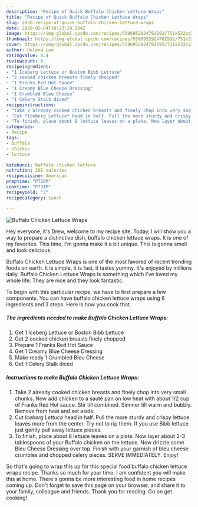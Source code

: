 ```yaml
---
description: "Recipe of Quick Buffalo Chicken Lettuce Wraps"
title: "Recipe of Quick Buffalo Chicken Lettuce Wraps"
slug: 2020-recipe-of-quick-buffalo-chicken-lettuce-wraps
date: 2020-05-04T18:23:24.384Z
image: https://img-global.cpcdn.com/recipes/5596952924782592/751x532cq70/buffalo-chicken-lettuce-wraps-recipe-main-photo.jpg
thumbnail: https://img-global.cpcdn.com/recipes/5596952924782592/751x532cq70/buffalo-chicken-lettuce-wraps-recipe-main-photo.jpg
cover: https://img-global.cpcdn.com/recipes/5596952924782592/751x532cq70/buffalo-chicken-lettuce-wraps-recipe-main-photo.jpg
author: Helena Lee
ratingvalue: 4.4
reviewcount: 6
recipeingredient:
- "1 Iceberg Lettuce or Boston Bibb Lettuce"
- "2 cooked chicken breasts finely chopped"
- "1 Franks Red Hot Sauce"
- "1 Creamy Blue Cheese Dressing"
- "1 Crumbled Bleu Cheese"
- "1 Celery Stalk diced"
recipeinstructions:
- "Take 2 already cooked chicken breasts and finely chop into very small chunks. Now add chicken to a sauté pan on low heat with about 1/2 cup of Franks Red Hot sauce. Stir till combined. Simmer till warm and bubbly. Remove from heat and set aside."
- "Cut *Iceberg Lettuce* head in half. Pull the more sturdy and crispy lettuce leaves more from the center. Try not to rip them. If you use Bibb lettuce just gently pull away lettuce  pieces."
- "To finish, place about 8 lettuce leaves on a plate. Now layer about 2-3 tablespoons of your Buffalo chicken on the lettuce. Now drizzle some Bleu Cheese Dressing over top. Finish with your garnish of bleu cheese crumbles and chopped celery pieces. SERVE IMMEDIATELY.  Enjoy!"
categories:
- Recipe
tags:
- buffalo
- chicken
- lettuce

katakunci: buffalo chicken lettuce 
nutrition: 202 calories
recipecuisine: American
preptime: "PT26M"
cooktime: "PT31M"
recipeyield: "3"
recipecategory: Lunch

---
```



![Buffalo Chicken Lettuce Wraps](https://img-global.cpcdn.com/recipes/5596952924782592/751x532cq70/buffalo-chicken-lettuce-wraps-recipe-main-photo.jpg)

Hey everyone, it's Drew, welcome to my recipe site. Today, I will show you a way to prepare a distinctive dish, buffalo chicken lettuce wraps. It is one of my favorites. This time, I'm gonna make it a bit unique. This is gonna smell and look delicious.

Buffalo Chicken Lettuce Wraps is one of the most favored of recent trending foods on earth. It is simple, it is fast, it tastes yummy. It's enjoyed by millions daily. Buffalo Chicken Lettuce Wraps is something which I've loved my whole life. They are nice and they look fantastic.




To begin with this particular recipe, we have to first prepare a few components. You can have buffalo chicken lettuce wraps using 6 ingredients and 3 steps. Here is how you cook that.

<!--inarticleads1-->

##### The ingredients needed to make Buffalo Chicken Lettuce Wraps:

1. Get 1 Iceberg Lettuce or Boston Bibb Lettuce
1. Get 2 cooked chicken breasts finely chopped
1. Prepare 1 Franks Red Hot Sauce
1. Get 1 Creamy Blue Cheese Dressing
1. Make ready 1 Crumbled Bleu Cheese
1. Get 1 Celery Stalk diced




<!--inarticleads2-->

##### Instructions to make Buffalo Chicken Lettuce Wraps:

1. Take 2 already cooked chicken breasts and finely chop into very small chunks. Now add chicken to a sauté pan on low heat with about 1/2 cup of Franks Red Hot sauce. Stir till combined. Simmer till warm and bubbly. Remove from heat and set aside.
1. Cut *Iceberg Lettuce* head in half. Pull the more sturdy and crispy lettuce leaves more from the center. Try not to rip them. If you use Bibb lettuce just gently pull away lettuce  pieces.
1. To finish, place about 8 lettuce leaves on a plate. Now layer about 2-3 tablespoons of your Buffalo chicken on the lettuce. Now drizzle some Bleu Cheese Dressing over top. Finish with your garnish of bleu cheese crumbles and chopped celery pieces. SERVE IMMEDIATELY.  Enjoy!




So that's going to wrap this up for this special food buffalo chicken lettuce wraps recipe. Thanks so much for your time. I am confident you will make this at home. There's gonna be more interesting food in home recipes coming up. Don't forget to save this page on your browser, and share it to your family, colleague and friends. Thank you for reading. Go on get cooking!
